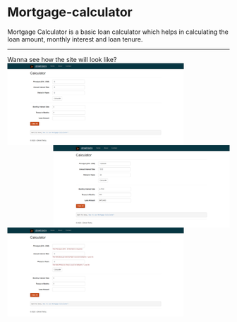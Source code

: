 # Mortgage-calculator
Mortgage Calculator is a basic loan calculator which helps in calculating the loan amount, monthly interest and loan tenure.
<hr>
Wanna see how the site will look like?
<img src="https://github.com/nivitek/Mortgage-calculator/blob/main/screencapture-mortgagecalcutor-2023-02-09-19_56_34.png" align="left" width="400"/>
<img src="https://github.com/nivitek/Mortgage-calculator/blob/main/screencapture-mortgagecalcutor-2023-02-09-19_57_36.png" align="right" width="400"/>
<img src="https://github.com/nivitek/Mortgage-calculator/blob/main/screencapture-mortgagecalcutor-2023-02-09-19_57_16.png" align="left" width="400"/>
